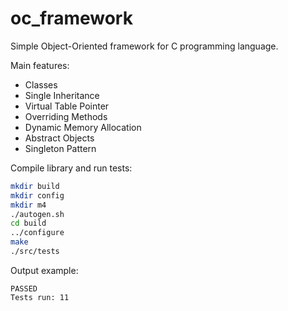 # oc_framework

Simple Object-Oriented framework for C programming language.

Main features:
- Classes
- Single Inheritance
- Virtual Table Pointer
- Overriding Methods
- Dynamic Memory Allocation
- Abstract Objects
- Singleton Pattern

Compile library and run tests:

```sh
mkdir build
mkdir config
mkdir m4
./autogen.sh
cd build
../configure
make
./src/tests
```

Output example:

```
PASSED
Tests run: 11
```



